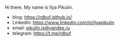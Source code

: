 Hi there. My name is Ilya Pikulin.

- blog: https://rdbuf.github.io/
- LinkedIn: https://www.linkedin.com/in/ilyapikulin
- email: pikulin.is@yandex.ru
- telegram: https://t.me/rdbuf

<!--
**rdbuf/rdbuf** is a ✨ _special_ ✨ repository because its `README.md` (this file) appears on your GitHub profile.

Here are some ideas to get you started:

- 🔭 I’m currently working on ...
- 🌱 I’m currently learning ...
- 👯 I’m looking to collaborate on ...
- 🤔 I’m looking for help with ...
- 💬 Ask me about ...
- 📫 How to reach me: ...
- 😄 Pronouns: ...
- ⚡ Fun fact: ...
-->
